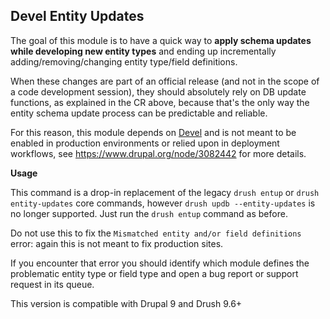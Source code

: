 Devel Entity Updates
--------------------

The goal of this module is to have a quick way to **apply schema updates while
developing new entity types** and ending up incrementally
adding/removing/changing entity type/field definitions.

When these changes are part of an official release (and not in the scope of a
code development session), they should absolutely rely on DB update functions,
as explained in the CR above, because that's the only way the entity schema
update process can be predictable and reliable.

For this reason, this module depends on [Devel](https://www.drupal.org/project/devel)
and is not meant to be enabled in production environments or relied upon in
deployment workflows, see https://www.drupal.org/node/3082442 for more details.


**Usage**

This command is a drop-in replacement of the legacy `drush entup` or
`drush entity-updates` core commands, however `drush updb --entity-updates` is
no longer supported. Just run the `drush entup` command as before.

Do not use this to fix the `Mismatched entity and/or field definitions` error:
again this is not meant to fix production sites.

If you encounter that error you should identify which module defines the problematic
entity type or field type and open a bug report or support request in its queue.

This version is compatible with Drupal 9 and Drush 9.6+
